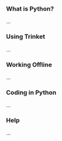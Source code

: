 ### What is Python?

...

### Using Trinket

...

### Working Offline

...

### Coding in Python

...

### Help

...

